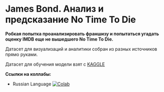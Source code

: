 # James Bond. Анализ и предсказание No Time To Die

**Робкая попытка проанализировать франшизу и попытаться угадать оценку IMDB еще не вышедшего No Time To Die.**

Датасет для визуализаций и аналитики собран из разных источников прямо руками.

Датасет для обучения модели взят с [KAGGLE](https://www.kaggle.com/carolzhangdc/imdb-5000-movie-dataset)

**Ссылки на коллабы:**

- Russian Language [![Colab](https://camo.githubusercontent.com/52feade06f2fecbf006889a904d221e6a730c194/68747470733a2f2f636f6c61622e72657365617263682e676f6f676c652e636f6d2f6173736574732f636f6c61622d62616467652e737667)](https://colab.research.google.com/github/garliccat/james_bond_predict/blob/master/James_Bond_ru.ipynb)
